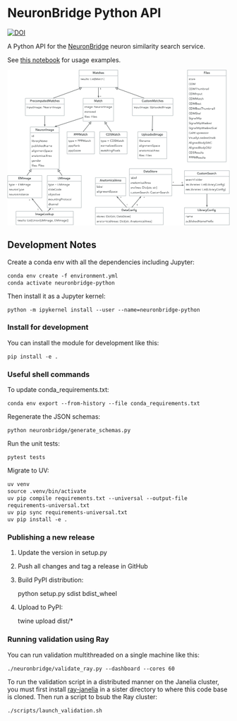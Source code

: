 # NeuronBridge Python API

[![DOI](https://zenodo.org/badge/479832149.svg)](https://zenodo.org/badge/latestdoi/479832149)

A Python API for the [NeuronBridge](https://github.com/JaneliaSciComp/neuronbridge) neuron similarity search service.

See [this notebook](notebooks/python_api_examples.ipynb) for usage examples.

![Data Model Diagram](model_diagram.png)


## Development Notes

Create a conda env with all the dependencies including Jupyter:

    conda env create -f environment.yml
    conda activate neuronbridge-python

Then install it as a Jupyter kernel:

    python -m ipykernel install --user --name=neuronbridge-python


### Install for development

You can install the module for development like this:

    pip install -e .


### Useful shell commands

To update conda_requirements.txt:

    conda env export --from-history --file conda_requirements.txt

Regenerate the JSON schemas:

    python neuronbridge/generate_schemas.py

Run the unit tests:

    pytest tests

Migrate to UV:

    uv venv
    source .venv/bin/activate
    uv pip compile requirements.txt --universal --output-file  requirements-universal.txt
    uv pip sync requirements-universal.txt
    uv pip install -e .


### Publishing a new release

1) Update the version in setup.py
2) Push all changes and tag a release in GitHub
3) Build PyPI distribution:

    python setup.py sdist bdist_wheel

4) Upload to PyPI:

    twine upload dist/*


### Running validation using Ray

You can run validation multithreaded on a single machine like this:

    ./neuronbridge/validate_ray.py --dashboard --cores 60

To run the validation script in a distributed manner on the Janelia cluster, you must first install [ray-janelia](https://github.com/JaneliaSciComp/ray-janelia) in a sister directory to where this code base is cloned. Then run a script to bsub the Ray cluster:

    ./scripts/launch_validation.sh

